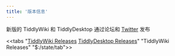 ```yaml
---
title: '版本信息'
---
```


新版的 TiddlyWiki 和 TiddlyDesktop 通过论坛和 [Twitter](https://twitter.com/TiddlyWiki) 发布

<<tabs "[TiddlyWiki Releases](#TiddlyWiki%20Releases) [TiddlyDesktop Releases](#TiddlyDesktop%20Releases)" "TiddlyWiki Releases" "$:/state/tab">>